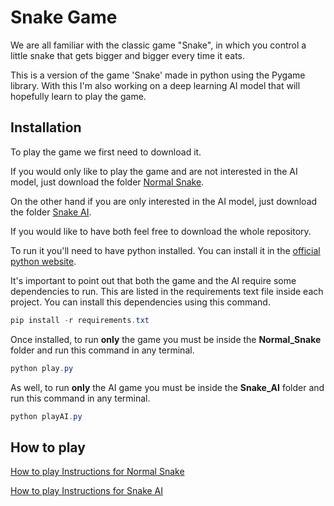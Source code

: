 # Snake Game

We are all familiar with the classic game "Snake", in which you control a little snake that gets bigger and bigger every time it eats. 

This is a version of the game 'Snake' made in python using the Pygame library. With this I'm also working on a deep learning AI model that will hopefully learn to play the game.

## Installation

To play the game we first need to download it.

If you would only like to play the game and are not interested in the AI model, just download the folder [Normal Snake](./Normal_Snake). 

On the other hand if you are only interested in the AI model, just download the folder [Snake AI](./Snake_AI). 

If you would like to have both feel free to download the whole repository.


To run it you'll need to have python installed. You can install it in the [official python website](https://www.python.org/).

It's important to point out that both the game and the AI require some dependencies to run. This are listed in the requirements text file inside each project. You can install this dependencies using this command.

```powershell
pip install -r requirements.txt
```
Once installed, to run **only** the game you must be inside the **Normal_Snake** folder and run this command in any terminal.

```powershell
python play.py
```

As well, to run **only** the AI game you must be inside the **Snake_AI** folder and run this command in any terminal.

```powershell
python playAI.py
```

## How to play

[How to play Instructions for Normal Snake](./Normal_Snake/README.md)

[How to play Instructions for Snake AI](./Snake_AI/README.md)